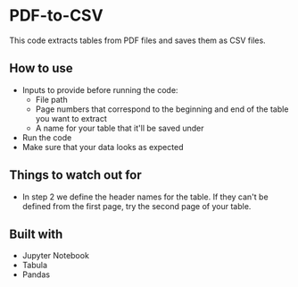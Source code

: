 # PDF-to-CSV
 
This code extracts tables from PDF files and saves them as CSV files. 

## How to use

* Inputs to provide before running the code:
  * File path 
  * Page numbers that correspond to the beginning and end of the table you want to extract
  * A name for your table that it'll be saved under
* Run the code
* Make sure that your data looks as expected

## Things to watch out for
* In step 2 we define the header names for the table. If they can't be defined from the first page, try the second page of your table.

## Built with 

* Jupyter Notebook
* Tabula
* Pandas 
